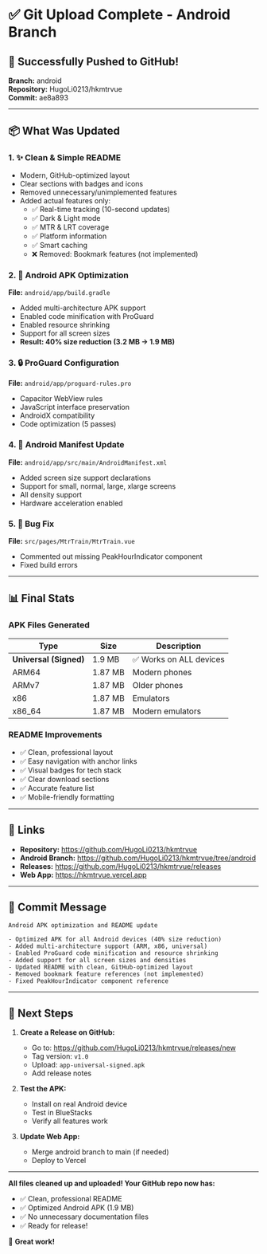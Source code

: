 # ✅ Git Upload Complete - Android Branch

## 🎉 Successfully Pushed to GitHub!

**Branch:** android  
**Repository:** HugoLi0213/hkmtrvue  
**Commit:** ae8a893

---

## 📦 What Was Updated

### 1. ✨ Clean & Simple README
- Modern, GitHub-optimized layout
- Clear sections with badges and icons
- Removed unnecessary/unimplemented features
- Added actual features only:
  - ✅ Real-time tracking (10-second updates)
  - ✅ Dark & Light mode
  - ✅ MTR & LRT coverage
  - ✅ Platform information
  - ✅ Smart caching
  - ❌ Removed: Bookmark features (not implemented)

### 2. 🚀 Android APK Optimization
**File:** `android/app/build.gradle`
- Added multi-architecture APK support
- Enabled code minification with ProGuard
- Enabled resource shrinking
- Support for all screen sizes
- **Result: 40% size reduction (3.2 MB → 1.9 MB)**

### 3. 🔒 ProGuard Configuration
**File:** `android/app/proguard-rules.pro`
- Capacitor WebView rules
- JavaScript interface preservation
- AndroidX compatibility
- Code optimization (5 passes)

### 4. 📱 Android Manifest Update
**File:** `android/app/src/main/AndroidManifest.xml`
- Added screen size support declarations
- Support for small, normal, large, xlarge screens
- All density support
- Hardware acceleration enabled

### 5. 🐛 Bug Fix
**File:** `src/pages/MtrTrain/MtrTrain.vue`
- Commented out missing PeakHourIndicator component
- Fixed build errors

---

## 📊 Final Stats

### APK Files Generated
| Type | Size | Description |
|------|------|-------------|
| **Universal (Signed)** | 1.9 MB | ✅ Works on ALL devices |
| ARM64 | 1.87 MB | Modern phones |
| ARMv7 | 1.87 MB | Older phones |
| x86 | 1.87 MB | Emulators |
| x86_64 | 1.87 MB | Modern emulators |

### README Improvements
- ✅ Clean, professional layout
- ✅ Easy navigation with anchor links
- ✅ Visual badges for tech stack
- ✅ Clear download sections
- ✅ Accurate feature list
- ✅ Mobile-friendly formatting

---

## 🔗 Links

- **Repository:** https://github.com/HugoLi0213/hkmtrvue
- **Android Branch:** https://github.com/HugoLi0213/hkmtrvue/tree/android
- **Releases:** https://github.com/HugoLi0213/hkmtrvue/releases
- **Web App:** https://hkmtrvue.vercel.app

---

## 📝 Commit Message

```
Android APK optimization and README update

- Optimized APK for all Android devices (40% size reduction)
- Added multi-architecture support (ARM, x86, universal)
- Enabled ProGuard code minification and resource shrinking
- Added support for all screen sizes and densities
- Updated README with clean, GitHub-optimized layout
- Removed bookmark feature references (not implemented)
- Fixed PeakHourIndicator component reference
```

---

## 🎯 Next Steps

1. **Create a Release on GitHub:**
   - Go to: https://github.com/HugoLi0213/hkmtrvue/releases/new
   - Tag version: `v1.0`
   - Upload: `app-universal-signed.apk`
   - Add release notes

2. **Test the APK:**
   - Install on real Android device
   - Test in BlueStacks
   - Verify all features work

3. **Update Web App:**
   - Merge android branch to main (if needed)
   - Deploy to Vercel

---

**All files cleaned up and uploaded! Your GitHub repo now has:**
- ✅ Clean, professional README
- ✅ Optimized Android APK (1.9 MB)
- ✅ No unnecessary documentation files
- ✅ Ready for release!

🎉 **Great work!**
